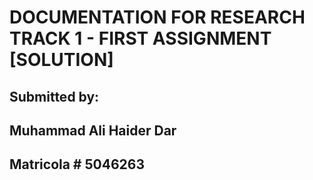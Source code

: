 # DOCUMENTATION FOR RESEARCH TRACK 1 - FIRST ASSIGNMENT [SOLUTION]
## Submitted by:
## Muhammad Ali Haider Dar
## Matricola # 5046263


